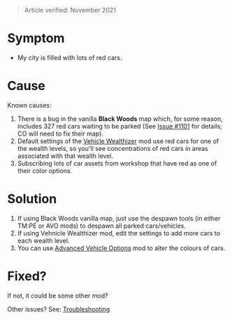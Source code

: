 > Article verified: November 2021

# Symptom

* My city is filled with lots of red cars.

# Cause

Known causes:

1. There is a bug in the vanilla **Black Woods** map which, for some reason, includes 327 red cars waiting to be parked (See [Issue #1101](https://github.com/CitiesSkylinesMods/TMPE/issues/1101) for details; CO will need to fix their map).
2. Default settings of the [Vehicle Wealthizer](https://steamcommunity.com/sharedfiles/filedetails/?id=1633580257) mod use red cars for one of the wealth levels, so you'll see concentrations of red cars in areas associated with that wealth level.
3. Subscribing lots of car assets from workshop that have red as one of their color options.

# Solution

1. If using Black Woods vanilla map, just use the despawn tools (in either TM:PE or AVO mods) to despawn all parked cars/vehicles.
2. If using Vehnicle Wealthizer mod, edit the settings to add more cars to each wealth level.
3. You can use [Advanced Vehicle Options](https://steamcommunity.com/sharedfiles/filedetails/?id=1548831935) mod to alter the colours of cars.

# Fixed?

If not, it could be some other mod?

Other issues? See: [Troubleshooting](Troubleshooting)